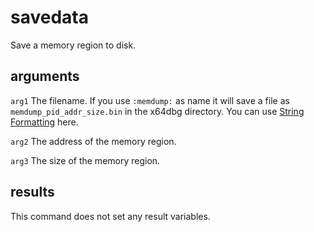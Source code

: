 # savedata

Save a memory region to disk.

## arguments

`arg1` The filename. If you use `:memdump:` as name it will save a file as `memdump_pid_addr_size.bin` in the x64dbg directory. You can use [String Formatting](../../introduction/Formatting.rst) here.

`arg2` The address of the memory region.

`arg3` The size of the memory region.

## results

This command does not set any result variables.